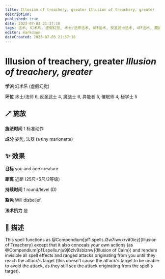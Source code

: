 ```yaml
---
title: Illusion of treachery, greater Illusion of treachery, greater
description: 
published: true
date: 2023-07-03 21:37:18
tags: 法术, 幻术系, 虚假幻觉, 术士/法师法术, 6环法术, 反圣武士法术, 4环法术, 魔战士法术, 异能者法术, 5环法术, 催眠师法术, 秘学士法术
editor: markdown
dateCreated: 2023-07-03 21:37:18
---
```


# **Illusion of treachery, greater** *Illusion of treachery, greater*

**学派** 幻术系 (虚假幻觉) 

**环位** 术士/法师 6, 反圣武士 4, 魔战士 6, 异能者 5, 催眠师 4, 秘学士 5

## 🪄 施放

**施法时间** 1 标准动作

**成分** 姿势, 法器 (a tiny marionette)

## ✨ 效果 

**目标** you and one creature 

**距离** 近距 (25尺+5尺/2等级)  

**持续时间** 1 round/level (D) 

**豁免** Will disbelief

**法术抗力** 是

## 📖 描述

This spell functions as @Compendium[pf1.spells.i3w7iwvxrvit0iez]{Illusion of Treachery} except that it also conceals your own actions (as @Compendium[pf1.spells.nju9j6zlv9sbiznw]{Illusion of Calm}) and renders invisible all spell effects and ranged attacks originating from you until they reach the attack's target (this doesn't cause the attack's target to be unable to avoid the attack, as they still see the attack originating from the spell's target).
    